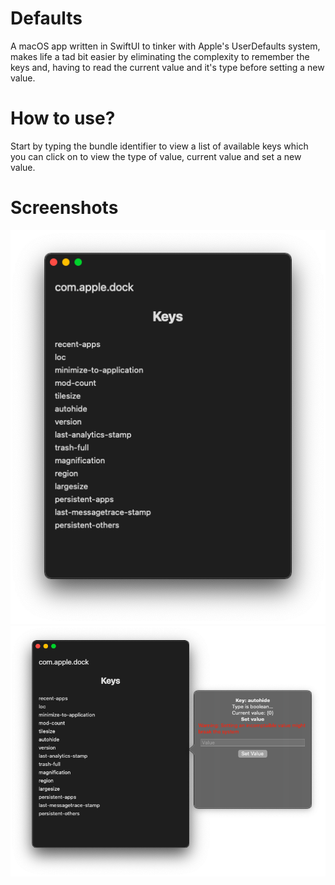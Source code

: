 # Defaults
A macOS app written in SwiftUI to tinker with Apple's UserDefaults system, makes life a tad bit easier by eliminating the complexity to remember the keys and, having to read the current value and it's type before setting a new value.

# How to use?
Start by typing the bundle identifier to view a list of available keys which you can click on to view the type of value, current value and set a new value.

# Screenshots
![Home](https://github.com/PraneetNeuro/Defaults/blob/main/snaps/home.png?raw=true)
![Setting a new value](https://github.com/PraneetNeuro/Defaults/blob/main/snaps/setvalue.png?raw=true)
